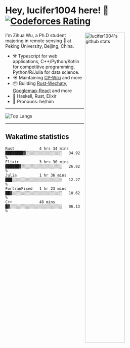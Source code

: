 # Hey, lucifer1004 here! :wave: [![Codeforces Rating](https://cfrating.ihcr.top/?user=lucifer1004&style=flat-square)](https://codeforces.com/profile/lucifer1004)

<img width="50%" align="right" alt="lucifer1004's github stats" src="https://github-readme-stats.vercel.app/api?username=lucifer1004&show_icons=true">

I'm Zihua Wu, a Ph.D student majoring in remote sensing :satellite: at Peking University, Beijing, China.

- :hammer_and_pick: Typescript for web applications, C++/Python/Kotlin for competitive programming, Python/R/Julia for data science.
- :sunny: Maintaining [CP-Wiki](https://cp-wiki.vercel.app) and more 
- :package: Building [Rust-Wechaty](https://github.com/wechaty/rust-wechaty), [Googlemap-React](https://github.com/googlemap-react/googlemap-react) and more
- :seedling: Haskell, Rust, Elixir
- :man: Pronouns: he/him

---

![Top Langs](https://github-readme-stats.vercel.app/api/top-langs/?username=lucifer1004&layout=compact)

---

## Wakatime statistics

<!--START_SECTION:waka-->
```text
Rust           4 hrs 34 mins   ████████▓░░░░░░░░░░░░░░░░   34.92 % 
Elixir         3 hrs 30 mins   ██████▓░░░░░░░░░░░░░░░░░░   26.82 % 
Julia          1 hr 36 mins    ███░░░░░░░░░░░░░░░░░░░░░░   12.27 % 
FortranFixed   1 hr 23 mins    ██▓░░░░░░░░░░░░░░░░░░░░░░   10.62 % 
C++            48 mins         █▓░░░░░░░░░░░░░░░░░░░░░░░   06.13 % 
```
<!--END_SECTION:waka-->
